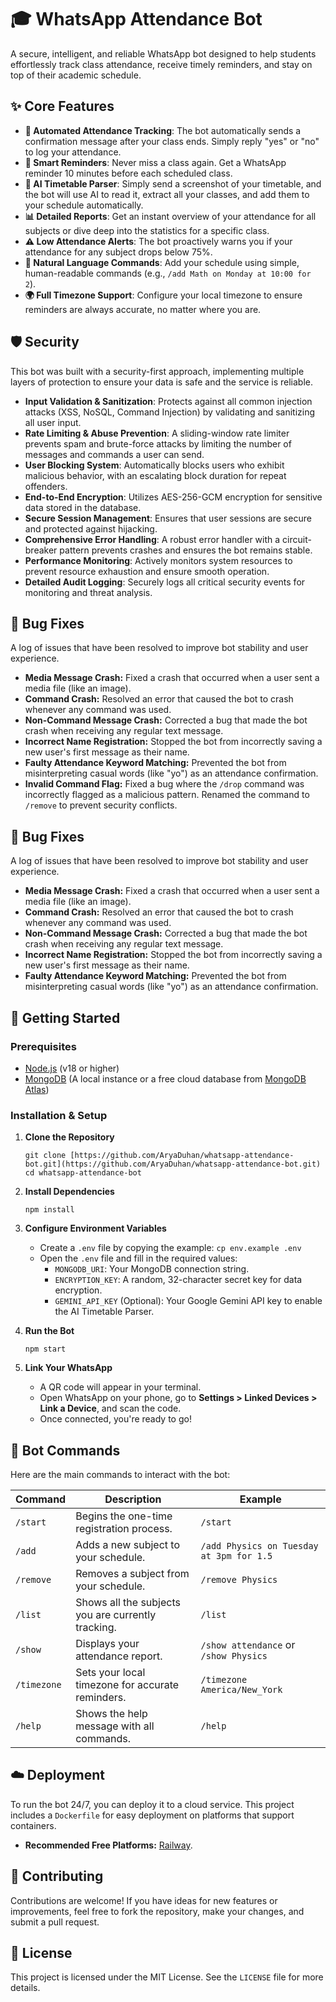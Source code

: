 # 🎓 WhatsApp Attendance Bot

A secure, intelligent, and reliable WhatsApp bot designed to help students effortlessly track class attendance, receive timely reminders, and stay on top of their academic schedule.

## ✨ Core Features

- **🤖 Automated Attendance Tracking**: The bot automatically sends a confirmation message after your class ends. Simply reply "yes" or "no" to log your attendance.
- **🔔 Smart Reminders**: Never miss a class again. Get a WhatsApp reminder 10 minutes before each scheduled class.
- **📸 AI Timetable Parser**: Simply send a screenshot of your timetable, and the bot will use AI to read it, extract all your classes, and add them to your schedule automatically.
- **📊 Detailed Reports**: Get an instant overview of your attendance for all subjects or dive deep into the statistics for a specific class.
- **⚠️ Low Attendance Alerts**: The bot proactively warns you if your attendance for any subject drops below 75%.
- **💬 Natural Language Commands**: Add your schedule using simple, human-readable commands (e.g., `/add Math on Monday at 10:00 for 2`).
- **🌍 Full Timezone Support**: Configure your local timezone to ensure reminders are always accurate, no matter where you are.

## 🛡️ Security

This bot was built with a security-first approach, implementing multiple layers of protection to ensure your data is safe and the service is reliable.

- **Input Validation & Sanitization**: Protects against all common injection attacks (XSS, NoSQL, Command Injection) by validating and sanitizing all user input.
- **Rate Limiting & Abuse Prevention**: A sliding-window rate limiter prevents spam and brute-force attacks by limiting the number of messages and commands a user can send.
- **User Blocking System**: Automatically blocks users who exhibit malicious behavior, with an escalating block duration for repeat offenders.
- **End-to-End Encryption**: Utilizes AES-256-GCM encryption for sensitive data stored in the database.
- **Secure Session Management**: Ensures that user sessions are secure and protected against hijacking.
- **Comprehensive Error Handling**: A robust error handler with a circuit-breaker pattern prevents crashes and ensures the bot remains stable.
- **Performance Monitoring**: Actively monitors system resources to prevent resource exhaustion and ensure smooth operation.
- **Detailed Audit Logging**: Securely logs all critical security events for monitoring and threat analysis.

## 🐞 Bug Fixes

A log of issues that have been resolved to improve bot stability and user experience.

- **Media Message Crash:** Fixed a crash that occurred when a user sent a media file (like an image).
- **Command Crash:** Resolved an error that caused the bot to crash whenever any command was used.
- **Non-Command Message Crash:** Corrected a bug that made the bot crash when receiving any regular text message.
- **Incorrect Name Registration:** Stopped the bot from incorrectly saving a new user's first message as their name.
- **Faulty Attendance Keyword Matching:** Prevented the bot from misinterpreting casual words (like "yo") as an attendance confirmation.
- **Invalid Command Flag:** Fixed a bug where the `/drop` command was incorrectly flagged as a malicious pattern. Renamed the command to `/remove` to prevent security conflicts.

## 🐞 Bug Fixes

A log of issues that have been resolved to improve bot stability and user experience.

- **Media Message Crash:** Fixed a crash that occurred when a user sent a media file (like an image).
- **Command Crash:** Resolved an error that caused the bot to crash whenever any command was used.
- **Non-Command Message Crash:** Corrected a bug that made the bot crash when receiving any regular text message.
- **Incorrect Name Registration:** Stopped the bot from incorrectly saving a new user's first message as their name.
- **Faulty Attendance Keyword Matching:** Prevented the bot from misinterpreting casual words (like "yo") as an attendance confirmation.

## 🚀 Getting Started

### Prerequisites

- [Node.js](https://nodejs.org/) (v18 or higher)
- [MongoDB](https://www.mongodb.com/try/download/community) (A local instance or a free cloud database from [MongoDB Atlas](https://cloud.mongodb.com/))

### Installation & Setup

1.  **Clone the Repository**

    ```
    git clone [https://github.com/AryaDuhan/whatsapp-attendance-bot.git](https://github.com/AryaDuhan/whatsapp-attendance-bot.git)
    cd whatsapp-attendance-bot
    ```

2.  **Install Dependencies**

    ```
    npm install
    ```

3.  **Configure Environment Variables**

    - Create a `.env` file by copying the example: `cp env.example .env`
    - Open the `.env` file and fill in the required values:
      - `MONGODB_URI`: Your MongoDB connection string.
      - `ENCRYPTION_KEY`: A random, 32-character secret key for data encryption.
      - `GEMINI_API_KEY` (Optional): Your Google Gemini API key to enable the AI Timetable Parser.

4.  **Run the Bot**

    ```
    npm start
    ```

5.  **Link Your WhatsApp**
    - A QR code will appear in your terminal.
    - Open WhatsApp on your phone, go to **Settings > Linked Devices > Link a Device**, and scan the code.
    - Once connected, you're ready to go!

## 🤖 Bot Commands

Here are the main commands to interact with the bot:

| Command     | Description                                        | Example                                  |
| ----------- | -------------------------------------------------- | ---------------------------------------- |
| `/start`    | Begins the one-time registration process.          | `/start`                                 |
| `/add`      | Adds a new subject to your schedule.               | `/add Physics on Tuesday at 3pm for 1.5` |
| `/remove`   | Removes a subject from your schedule.              | `/remove Physics`                        |
| `/list`     | Shows all the subjects you are currently tracking. | `/list`                                  |
| `/show`     | Displays your attendance report.                   | `/show attendance` or `/show Physics`    |
| `/timezone` | Sets your local timezone for accurate reminders.   | `/timezone America/New_York`             |
| `/help`     | Shows the help message with all commands.          | `/help`                                  |

## ☁️ Deployment

To run the bot 24/7, you can deploy it to a cloud service. This project includes a `Dockerfile` for easy deployment on platforms that support containers.

- **Recommended Free Platforms:** [Railway](https://railway.app/).

## 🤝 Contributing

Contributions are welcome! If you have ideas for new features or improvements, feel free to fork the repository, make your changes, and submit a pull request.

## 📝 License

This project is licensed under the MIT License. See the `LICENSE` file for more details.
